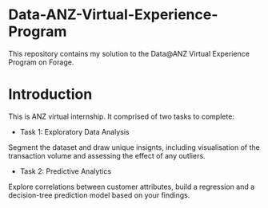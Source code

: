 # Data-ANZ-Virtual-Experience-Program
This repository contains my solution to the Data@ANZ Virtual Experience Program on Forage.

# Introduction
This is ANZ virtual internship. It comprised of two tasks to complete:

* Task 1: Exploratory Data Analysis

Segment the dataset and draw unique insignts, including visualisation of the transaction volume and assessing the effect of any outliers.

* Task 2: Predictive Analytics

Explore correlations between customer attributes, build a regression and a decision-tree prediction model based on your findings.
